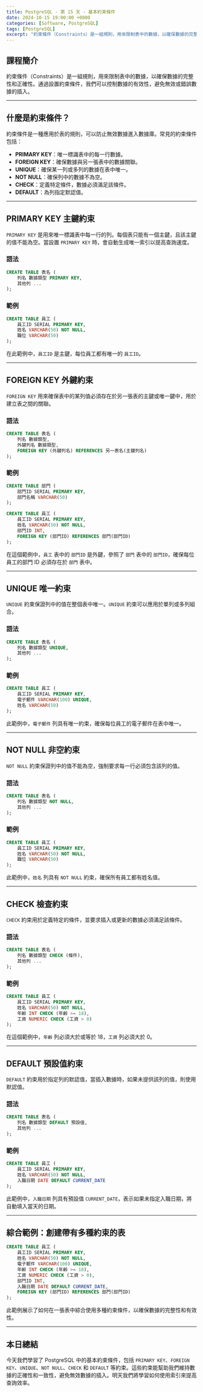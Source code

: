 ```yaml
---
title: PostgreSQL - 第 15 天 - 基本約束條件
date: 2024-10-15 19:00:00 +0800
categories: [Software, PostgreSQL]
tags: [PostgreSQL] 
excerpt: "約束條件（Constraints）是一組規則，用來限制表中的數據，以確保數據的完整性和正確性。通過設置約束條件，我們可以控制數據的有效性，避免無效或錯誤數據的插入。"
---
```


## 課程簡介
約束條件（Constraints）是一組規則，用來限制表中的數據，以確保數據的完整性和正確性。通過設置約束條件，我們可以控制數據的有效性，避免無效或錯誤數據的插入。

---

## 什麼是約束條件？

約束條件是一種應用於表的規則，可以防止無效數據進入數據庫。常見的約束條件包括：
- **PRIMARY KEY**：唯一標識表中的每一行數據。
- **FOREIGN KEY**：確保數據與另一張表中的數據關聯。
- **UNIQUE**：確保某一列或多列的數據在表中唯一。
- **NOT NULL**：確保列中的數據不為空。
- **CHECK**：定義特定條件，數據必須滿足該條件。
- **DEFAULT**：為列指定默認值。

---

## PRIMARY KEY 主鍵約束

`PRIMARY KEY` 是用來唯一標識表中每一行的列。每個表只能有一個主鍵，且該主鍵的值不能為空。當設置 `PRIMARY KEY` 時，會自動生成唯一索引以提高查詢速度。

### 語法

```sql
CREATE TABLE 表名 (
    列名 數據類型 PRIMARY KEY,
    其他列 ...
);
```

### 範例

```sql
CREATE TABLE 員工 (
    員工ID SERIAL PRIMARY KEY,
    姓名 VARCHAR(50) NOT NULL,
    職位 VARCHAR(50)
);
```

在此範例中，`員工ID` 是主鍵，每位員工都有唯一的 `員工ID`。

---

## FOREIGN KEY 外鍵約束

`FOREIGN KEY` 用來確保表中的某列值必須存在於另一張表的主鍵或唯一鍵中，用於建立表之間的關聯。

### 語法

```sql
CREATE TABLE 表名 (
    列名 數據類型,
    外鍵列名 數據類型,
    FOREIGN KEY (外鍵列名) REFERENCES 另一表名(主鍵列名)
);
```

### 範例

```sql
CREATE TABLE 部門 (
    部門ID SERIAL PRIMARY KEY,
    部門名稱 VARCHAR(50)
);

CREATE TABLE 員工 (
    員工ID SERIAL PRIMARY KEY,
    姓名 VARCHAR(50) NOT NULL,
    部門ID INT,
    FOREIGN KEY (部門ID) REFERENCES 部門(部門ID)
);
```

在這個範例中，`員工` 表中的 `部門ID` 是外鍵，參照了 `部門` 表中的 `部門ID`，確保每位員工的部門 ID 必須存在於 `部門` 表中。

---

## UNIQUE 唯一約束

`UNIQUE` 約束保證列中的值在整個表中唯一。`UNIQUE` 約束可以應用於單列或多列組合。

### 語法

```sql
CREATE TABLE 表名 (
    列名 數據類型 UNIQUE,
    其他列 ...
);
```

### 範例

```sql
CREATE TABLE 員工 (
    員工ID SERIAL PRIMARY KEY,
    電子郵件 VARCHAR(100) UNIQUE,
    姓名 VARCHAR(50)
);
```

此範例中，`電子郵件` 列具有唯一約束，確保每位員工的電子郵件在表中唯一。

---

## NOT NULL 非空約束

`NOT NULL` 約束保證列中的值不能為空，強制要求每一行必須包含該列的值。

### 語法

```sql
CREATE TABLE 表名 (
    列名 數據類型 NOT NULL,
    其他列 ...
);
```

### 範例

```sql
CREATE TABLE 員工 (
    員工ID SERIAL PRIMARY KEY,
    姓名 VARCHAR(50) NOT NULL,
    職位 VARCHAR(50)
);
```

此範例中，`姓名` 列具有 `NOT NULL` 約束，確保所有員工都有姓名值。

---

## CHECK 檢查約束

`CHECK` 約束用於定義特定的條件，並要求插入或更新的數據必須滿足該條件。

### 語法

```sql
CREATE TABLE 表名 (
    列名 數據類型 CHECK (條件),
    其他列 ...
);
```

### 範例

```sql
CREATE TABLE 員工 (
    員工ID SERIAL PRIMARY KEY,
    姓名 VARCHAR(50) NOT NULL,
    年齡 INT CHECK (年齡 >= 18),
    工資 NUMERIC CHECK (工資 > 0)
);
```

在這個範例中，`年齡` 列必須大於或等於 18，`工資` 列必須大於 0。

---

## DEFAULT 預設值約束

`DEFAULT` 約束用於指定列的默認值，當插入數據時，如果未提供該列的值，則使用默認值。

### 語法

```sql
CREATE TABLE 表名 (
    列名 數據類型 DEFAULT 預設值,
    其他列 ...
);
```

### 範例

```sql
CREATE TABLE 員工 (
    員工ID SERIAL PRIMARY KEY,
    姓名 VARCHAR(50) NOT NULL,
    入職日期 DATE DEFAULT CURRENT_DATE
);
```

此範例中，`入職日期` 列具有預設值 `CURRENT_DATE`，表示如果未指定入職日期，將自動填入當天的日期。

---

## 綜合範例：創建帶有多種約束的表

```sql
CREATE TABLE 員工 (
    員工ID SERIAL PRIMARY KEY,
    姓名 VARCHAR(50) NOT NULL,
    電子郵件 VARCHAR(100) UNIQUE,
    年齡 INT CHECK (年齡 >= 18),
    工資 NUMERIC CHECK (工資 > 0),
    部門ID INT,
    入職日期 DATE DEFAULT CURRENT_DATE,
    FOREIGN KEY (部門ID) REFERENCES 部門(部門ID)
);
```

此範例展示了如何在一張表中綜合使用多種約束條件，以確保數據的完整性和有效性。

---

## 本日總結
今天我們學習了 PostgreSQL 中的基本約束條件，包括 `PRIMARY KEY`、`FOREIGN KEY`、`UNIQUE`、`NOT NULL`、`CHECK` 和 `DEFAULT` 等約束。這些約束能幫助我們維持數據的正確性和一致性，避免無效數據的插入。明天我們將學習如何使用索引來提高查詢效率。
